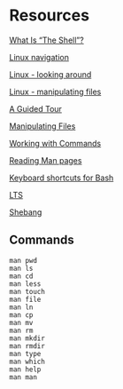 # Resources

[What Is “The Shell”?](http://linuxcommand.org/lc3_lts0010.php)

[Linux navigation](http://linuxcommand.org/lc3_lts0020.php)

[Linux - looking around](http://linuxcommand.org/lc3_lts0030.php)

[Linux - manipulating files](http://linuxcommand.org/lc3_lts0050.php)

[A Guided Tour](http://linuxcommand.org/lc3_lts0040.php)

[Manipulating Files](http://linuxcommand.org/lc3_lts0050.php)

[Working with Commands](http://linuxcommand.org/lc3_lts0060.php)

[Reading Man pages](http://linuxcommand.org/lc3_man_pages/man1.html)

[Keyboard shortcuts for Bash](https://www.howtogeek.com/181/keyboard-shortcuts-for-bash-command-shell-for-ubuntu-debian-suse-redhat-linux-etc/)

[LTS](https://wiki.ubuntu.com/LTS)

[Shebang](https://en.wikipedia.org/wiki/Shebang_%28Unix%29)

## Commands

    man pwd
    man ls
    man cd
    man less
    man touch
    man file
    man ln
    man cp
    man mv
    man rm
    man mkdir
    man rmdir
    man type
    man which
    man help
    man man
